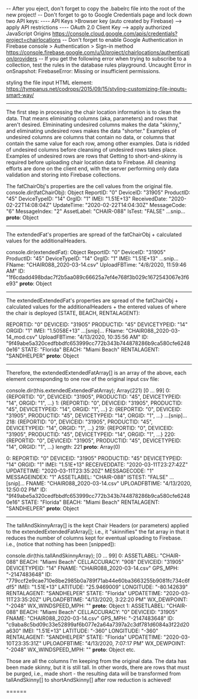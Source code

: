 -- After you eject, don't forget to copy the .babelrc file into the root of the new project!
-- Don't forget to go to Google Credentials page and lock down two API keys:
---- API Keys >Browser key (auto created by Firebase) --> apply API restrictions
---- OAuth 2.0 Client Key --> apply authorized JavaScript Origins
https://console.cloud.google.com/apis/credentials?project=chairlocations
-- Don't forget to enable Google Authentication in Firebase console > Authentication > Sign-in method
https://console.firebase.google.com/u/0/project/chairlocations/authentication/providers
-- If you get the following error when trying to subscribe to a collection, test the rules in the database rules playground.
Uncaught Error in onSnapshot: FirebaseError: Missing or insufficient permissions.

styling the file input HTML element:
https://tympanus.net/codrops/2015/09/15/styling-customizing-file-inputs-smart-way/

---

The first step in processing the chair location information is to clean the data. That means eliminating columns (aka, parameters) and rows that aren't desired. Elmininating undesired columns makes the data "skinny," and eliminating undesired rows makes the data "shorter."
Examples of undesired columns are columns that contain no data, or columns that contain the same value for each row, among other examples. Data is ridded of undesired columns before cleansing of undesired rows takes place.
Examples of undesired rows are rows that Getting to short-and-skinny is required before uploading chair location data to Firebase. All cleaning efforts are done on the client end, with the server performing only data validation and storing into Firebase collections.

The fatChairObj's properties are the cell values from the original file.
console.dir(fatChairObj):
Object
ReportID: "0"
DeviceID: "31905"
ProductID: "45"
DeviceTypeID: "14"
OrgID: "1"
IMEI: "1.51E+13"
ReceivedDate: "2020-02-22T14:08:04Z"
UpdateTime: "2020-02-22T14:04:30Z"
MessageCode: "6"
MessageIndex: "2"
AssetLabel: "CHAIR-088"
IsTest: "FALSE"
...snip...
**proto**: Object

---

The extendedFat's properties are spread of the fatChairObj + calculated values for the additionalHeaders.

console.dir(extendedFat):
Object
ReportID: "0"
DeviceID: "31905"
ProductID: "45"
DeviceTypeID: "14"
OrgID: "1"
IMEI: "1.51E+13"
...snip...
FName: "CHAIR088_2020-03-14.csv"
UploadFBTime: "4/8/2020, 11:59:46 AM"
ID: "1f6cdadd498bdac7f2b5aa089c66625a7ef4e768f3b029c1672543067e3f6e93"
**proto**: Object

---

The extendedExtendedFat's properties are spread of the fatChairObj + calculated values for the additionalHeaders + the entered values of where the chair is deployed (STATE, BEACH, RENTALAGENT):

REPORTID: "0"
DEVICEID: "31905"
PRODUCTID: "45"
DEVICETYPEID: "14"
ORGID: "1"
IMEI: "1.5058E+13"
...[snip]...
FName: "CHAIR088_2020-03-14_mod.csv"
UploadFBTime: "4/13/2020, 10:35:56 AM"
ID: "9f49abe5a320cedfbbdfc653999cc772b343b744878286b9ca580cfe62480e16"
STATE: "Florida"
BEACH: "Miami Beach"
RENTALAGENT: "SANDHELPER"
**proto**: Object

---

Therefore, the extendedExtendedFatArray[] is an array of the above, each element corresponding to one row of the original input csv file:

console.dir(this.extendedExtendedFatArray);
Array(221)
[0 … 99]
0: {REPORTID: "0", DEVICEID: "31905", PRODUCTID: "45", DEVICETYPEID: "14", ORGID: "1", …}
1: {REPORTID: "0", DEVICEID: "31905", PRODUCTID: "45", DEVICETYPEID: "14", ORGID: "1", …}
2: {REPORTID: "0", DEVICEID: "31905", PRODUCTID: "45", DEVICETYPEID: "14", ORGID: "1", …}
...[snip]...
218: {REPORTID: "0", DEVICEID: "31905", PRODUCTID: "45", DEVICETYPEID: "14", ORGID: "1", …}
219: {REPORTID: "0", DEVICEID: "31905", PRODUCTID: "45", DEVICETYPEID: "14", ORGID: "1", …}
220: {REPORTID: "0", DEVICEID: "31905", PRODUCTID: "45", DEVICETYPEID: "14", ORGID: "1", …}
length: 221
**proto**: Array(0)

0:
REPORTID: "0"
DEVICEID: "31905"
PRODUCTID: "45"
DEVICETYPEID: "14"
ORGID: "1"
IMEI: "1.51E+13"
RECEIVEDDATE: "2020-03-11T23:27:42Z"
UPDATETIME: "2020-03-11T23:35:20Z"
MESSAGECODE: "1"
MESSAGEINDEX: "1"
ASSETLABEL: "CHAIR-088"
ISTEST: "FALSE"
...[snip]...
FNAME: "CHAIR088_2020-03-14.csv"
UPLOADFBTIME: "4/13/2020, 12:50:02 PM"
ID: "9f49abe5a320cedfbbdfc653999cc772b343b744878286b9ca580cfe62480e16"
STATE: "Florida"
BEACH: "Miami Beach"
RENTALAGENT: "SANDHELPER"
**proto**: Object

---

The tallAndSkinnyArray[] is the kept Chair Headers (or parameters) applied to the extendedExtendedFatArray[]; i.e., it "skinnifies" the fat array in that it reduces the number of columns kept for eventual uploading to Firebase. i.e., (notice that nothing has been [snipped]):

console.dir(this.tallAndSkinnyArray);
[0 … 99]
0:
ASSETLABEL: "CHAIR-088"
BEACH: "Miami Beach"
CELLACCURACY: "908"
DEVICEID: "31905"
DEVICETYPEID: "14"
FNAME: "CHAIR088_2020-03-14.csv"
GPS_MPH: "-2147483648"
ID: "779ccf2e9cae710e8be2985b0a789f71ab44e60ba3663255b9081fc734c6fdf5"
IMEI: "1.51E+13"
LATITUDE: "25.9469009"
LONGITUDE: "-80.142639"
RENTALAGENT: "SANDHELPER"
STATE: "Florida"
UPDATETIME: "2020-03-11T23:35:20Z"
UPLOADFBTIME: "4/13/2020, 3:22:20 PM"
WX_DEWPOINT: "-2048"
WX_WINDSPEED_MPH: ""
**proto**: Object
1:
ASSETLABEL: "CHAIR-088"
BEACH: "Miami Beach"
CELLACCURACY: "0"
DEVICEID: "31905"
FNAME: "CHAIR088_2020-03-14.csv"
GPS_MPH: "-2147483648"
ID: "c9aba8c5bd09c33e52899af6b077e2a64a7397a2c3df781d6084a3f22d20a630"
IMEI: "1.51E+13"
LATITUDE: "-360"
LONGITUDE: "-360"
RENTALAGENT: "SANDHELPER"
STATE: "Florida"
UPDATETIME: "2020-03-10T23:35:31Z"
UPLOADFBTIME: "4/13/2020, 7:07:17 PM"
WX_DEWPOINT: "-2048"
WX_WINDSPEED_MPH: ""
**proto**: Object
etc.

Those are all the columns I'm keeping from the original data. The data has been made skinny, but it is still tall. In other words, there are rows that must be purged, i.e., made short - the resulting data will be transformed from tallAndSkinny[] to shortAndSkinny[] after row reduction is achieved!

======
